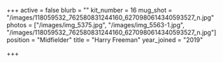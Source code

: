 +++
active = false
blurb = ""
kit_number = 16
mug_shot = "/images/118059532_762580831244160_6270980614340593527_n.jpg"
photos = ["/images/img_5375.jpg", "/images/img_5563-1.jpg", "/images/118059532_762580831244160_6270980614340593527_n.jpg"]
position = "Midfielder"
title = "Harry Freeman"
year_joined = "2019"

+++
